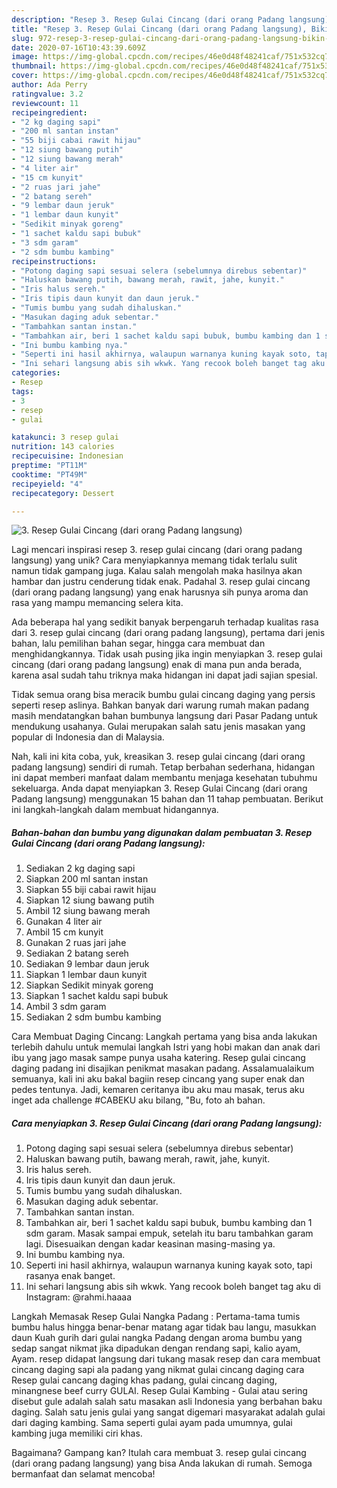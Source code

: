 ```yaml
---
description: "Resep 3. Resep Gulai Cincang (dari orang Padang langsung), Bikin Ngiler"
title: "Resep 3. Resep Gulai Cincang (dari orang Padang langsung), Bikin Ngiler"
slug: 972-resep-3-resep-gulai-cincang-dari-orang-padang-langsung-bikin-ngiler
date: 2020-07-16T10:43:39.609Z
image: https://img-global.cpcdn.com/recipes/46e0d48f48241caf/751x532cq70/3-resep-gulai-cincang-dari-orang-padang-langsung-foto-resep-utama.jpg
thumbnail: https://img-global.cpcdn.com/recipes/46e0d48f48241caf/751x532cq70/3-resep-gulai-cincang-dari-orang-padang-langsung-foto-resep-utama.jpg
cover: https://img-global.cpcdn.com/recipes/46e0d48f48241caf/751x532cq70/3-resep-gulai-cincang-dari-orang-padang-langsung-foto-resep-utama.jpg
author: Ada Perry
ratingvalue: 3.2
reviewcount: 11
recipeingredient:
- "2 kg daging sapi"
- "200 ml santan instan"
- "55 biji cabai rawit hijau"
- "12 siung bawang putih"
- "12 siung bawang merah"
- "4 liter air"
- "15 cm kunyit"
- "2 ruas jari jahe"
- "2 batang sereh"
- "9 lembar daun jeruk"
- "1 lembar daun kunyit"
- "Sedikit minyak goreng"
- "1 sachet kaldu sapi bubuk"
- "3 sdm garam"
- "2 sdm bumbu kambing"
recipeinstructions:
- "Potong daging sapi sesuai selera (sebelumnya direbus sebentar)"
- "Haluskan bawang putih, bawang merah, rawit, jahe, kunyit."
- "Iris halus sereh."
- "Iris tipis daun kunyit dan daun jeruk."
- "Tumis bumbu yang sudah dihaluskan."
- "Masukan daging aduk sebentar."
- "Tambahkan santan instan."
- "Tambahkan air, beri 1 sachet kaldu sapi bubuk, bumbu kambing dan 1 sdm garam. Masak sampai empuk, setelah itu baru tambahkan garam lagi. Disesuaikan dengan kadar keasinan masing-masing ya."
- "Ini bumbu kambing nya."
- "Seperti ini hasil akhirnya, walaupun warnanya kuning kayak soto, tapi rasanya enak banget."
- "Ini sehari langsung abis sih wkwk. Yang recook boleh banget tag aku di Instagram: @rahmi.haaaa"
categories:
- Resep
tags:
- 3
- resep
- gulai

katakunci: 3 resep gulai 
nutrition: 143 calories
recipecuisine: Indonesian
preptime: "PT11M"
cooktime: "PT49M"
recipeyield: "4"
recipecategory: Dessert

---
```



![3. Resep Gulai Cincang (dari orang Padang langsung)](https://img-global.cpcdn.com/recipes/46e0d48f48241caf/751x532cq70/3-resep-gulai-cincang-dari-orang-padang-langsung-foto-resep-utama.jpg)

Lagi mencari inspirasi resep 3. resep gulai cincang (dari orang padang langsung) yang unik? Cara menyiapkannya memang tidak terlalu sulit namun tidak gampang juga. Kalau salah mengolah maka hasilnya akan hambar dan justru cenderung tidak enak. Padahal 3. resep gulai cincang (dari orang padang langsung) yang enak harusnya sih punya aroma dan rasa yang mampu memancing selera kita.

Ada beberapa hal yang sedikit banyak berpengaruh terhadap kualitas rasa dari 3. resep gulai cincang (dari orang padang langsung), pertama dari jenis bahan, lalu pemilihan bahan segar, hingga cara membuat dan menghidangkannya. Tidak usah pusing jika ingin menyiapkan 3. resep gulai cincang (dari orang padang langsung) enak di mana pun anda berada, karena asal sudah tahu triknya maka hidangan ini dapat jadi sajian spesial.

Tidak semua orang bisa meracik bumbu gulai cincang daging yang persis seperti resep aslinya. Bahkan banyak dari warung rumah makan padang masih mendatangkan bahan bumbunya langsung dari Pasar Padang untuk mendukung usahanya. Gulai merupakan salah satu jenis masakan yang popular di Indonesia dan di Malaysia.


Nah, kali ini kita coba, yuk, kreasikan 3. resep gulai cincang (dari orang padang langsung) sendiri di rumah. Tetap berbahan sederhana, hidangan ini dapat memberi manfaat dalam membantu menjaga kesehatan tubuhmu sekeluarga. Anda dapat menyiapkan 3. Resep Gulai Cincang (dari orang Padang langsung) menggunakan 15 bahan dan 11 tahap pembuatan. Berikut ini langkah-langkah dalam membuat hidangannya.

<!--inarticleads1-->

##### Bahan-bahan dan bumbu yang digunakan dalam pembuatan 3. Resep Gulai Cincang (dari orang Padang langsung):

1. Sediakan 2 kg daging sapi
1. Siapkan 200 ml santan instan
1. Siapkan 55 biji cabai rawit hijau
1. Siapkan 12 siung bawang putih
1. Ambil 12 siung bawang merah
1. Gunakan 4 liter air
1. Ambil 15 cm kunyit
1. Gunakan 2 ruas jari jahe
1. Sediakan 2 batang sereh
1. Sediakan 9 lembar daun jeruk
1. Siapkan 1 lembar daun kunyit
1. Siapkan Sedikit minyak goreng
1. Siapkan 1 sachet kaldu sapi bubuk
1. Ambil 3 sdm garam
1. Sediakan 2 sdm bumbu kambing


Cara Membuat Daging Cincang: Langkah pertama yang bisa anda lakukan terlebih dahulu untuk memulai langkah Istri yang hobi makan dan anak dari ibu yang jago masak sampe punya usaha katering. Resep gulai cincang daging padang ini disajikan penikmat masakan padang. Assalamualaikum semuanya, kali ini aku bakal bagiin resep cincang yang super enak dan pedes tentunya. Jadi, kemaren ceritanya ibu aku mau masak, terus aku inget ada challenge #CABEKU aku bilang, &#34;Bu, foto ah bahan. 

<!--inarticleads2-->

##### Cara menyiapkan 3. Resep Gulai Cincang (dari orang Padang langsung):

1. Potong daging sapi sesuai selera (sebelumnya direbus sebentar)
1. Haluskan bawang putih, bawang merah, rawit, jahe, kunyit.
1. Iris halus sereh.
1. Iris tipis daun kunyit dan daun jeruk.
1. Tumis bumbu yang sudah dihaluskan.
1. Masukan daging aduk sebentar.
1. Tambahkan santan instan.
1. Tambahkan air, beri 1 sachet kaldu sapi bubuk, bumbu kambing dan 1 sdm garam. Masak sampai empuk, setelah itu baru tambahkan garam lagi. Disesuaikan dengan kadar keasinan masing-masing ya.
1. Ini bumbu kambing nya.
1. Seperti ini hasil akhirnya, walaupun warnanya kuning kayak soto, tapi rasanya enak banget.
1. Ini sehari langsung abis sih wkwk. Yang recook boleh banget tag aku di Instagram: @rahmi.haaaa


Langkah Memasak Resep Gulai Nangka Padang : Pertama-tama tumis bumbu halus hingga benar-benar matang agar tidak bau langu, masukkan daun Kuah gurih dari gulai nangka Padang dengan aroma bumbu yang sedap sangat nikmat jika dipadukan dengan rendang sapi, kalio ayam, Ayam. resep didapat langsung dari tukang masak resep dan cara membuat cincang daging sapi ala padang yang nikmat gulai cincang daging cara Resep gulai cancang daging khas padang, gulai cincang daging, minangnese beef curry GULAI. Resep Gulai Kambing - Gulai atau sering disebut gule adalah salah satu masakan asli Indonesia yang berbahan baku daging. Salah satu jenis gulai yang sangat digemari masyarakat adalah gulai dari daging kambing. Sama seperti gulai ayam pada umumnya, gulai kambing juga memiliki ciri khas. 

Bagaimana? Gampang kan? Itulah cara membuat 3. resep gulai cincang (dari orang padang langsung) yang bisa Anda lakukan di rumah. Semoga bermanfaat dan selamat mencoba!
